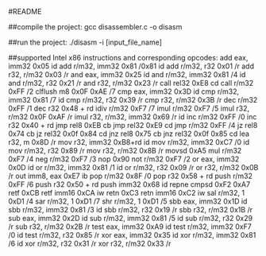 #README

##compile the project:
gcc disassembler.c -o disasm

##run the project:
./disasm -i [input_file_name]


##supported Intel x86 instructions and corresponding opcodes:
add eax, imm32			0x05 id 
add r/m32, imm32		0x81 /0x81 id 
add r/m32, r32 			0x01 /r 
add r32, r/m32 			0x03 /r 
and eax, imm32 			0x25 id 
and r/m32, imm32 		0x81 /4 id 
and r/m32, r32			0x21 /r 
and r32, r/m32			0x23 /r 
call rel32				0xE8 cd 
call r/m32				0xFF /2 
clflush m8				0x0F 0xAE /7 
cmp eax, imm32			0x3D id 
cmp r/m32, imm32		0x81 /7 id 
cmp r/m32, r32			0x39 /r 
cmp r32, r/m32			0x3B /r 
dec r/m32				0xFF /1 
dec r32					0x48 + rd 
idiv r/m32				0xF7 /7 
imul r/m32				0xF7 /5 
imul r32, r/m32			0x0F 0xAF /r 
imul r32, r/m32, imm32	0x69 /r id 
inc r/m32				0xFF /0 
inc r32					0x40 + rd 
jmp rel8				0xEB cb 
jmp rel32				0xE9 cd 
jmp r/m32				0xFF /4 
jz rel8					0x74 cb 
jz rel32				0x0f 0x84 cd 
jnz rel8				0x75 cb 
jnz rel32				0x0f 0x85 cd 
lea r32, m				0x8D /r 
mov r32, imm32			0xB8+rd id 
mov r/m32, imm32		0xC7 /0 id 
mov r/m32, r32			0x89 /r 
mov r32, r/m32			0x8B /r 
movsd					0xA5 
mul r/m32				0xF7 /4 
neg r/m32				0xF7 /3 
nop						0x90 
not r/m32				0xF7 /2 
or eax, imm32			0x0D id 
or r/m32, imm32			0x81 /1 id 
or r/m32, r32			0x09 /r 
or r32, r/m32			0x0B /r 
out imm8, eax			0xE7 ib 
pop r/m32				0x8F /0 
pop r32					0x58 + rd 
push r/m32				0xFF /6 
push r32				0x50 + rd 
push imm32				0x68 id 
repne cmpsd				0xF2 0xA7 
retf					0xCB 
retf imm16				0xCA iw 
retn					0xC3 
retn imm16				0xC2 iw 
sal r/m32, 1			0xD1 /4 
sar r/m32, 1			0xD1 /7 
shr r/m32, 1			0xD1 /5 
sbb eax, imm32			0x1D id 
sbb r/m32, imm32		0x81 /3 id 
sbb r/m32, r32			0x19 /r 
sbb r32, r/m32			0x1B /r 
sub eax, imm32			0x2D id 
sub r/m32, imm32		0x81 /5 id 
sub r/m32, r32			0x29 /r 
sub r32, r/m32			0x2B /r 
test eax, imm32			0xA9 id 
test r/m32, imm32		0xF7 /0 id 
test r/m32, r32			0x85 /r 
xor eax, imm32			0x35 id 
xor r/m32, imm32		0x81 /6 id 
xor r/m32, r32			0x31 /r 
xor r32, r/m32			0x33 /r 
